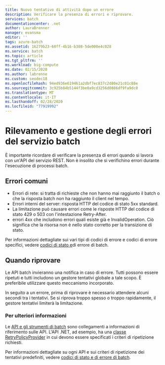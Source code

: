 ```yaml
---
title: Nuovo tentativo di attività dopo un errore
description: Verificare la presenza di errori e riprovare.
services: batch
documentationcenter: .net
author: LauraBrenner
manager: evansma
editor: ''
tags: azure-batch
ms.assetid: 16279b23-60ff-4b16-b308-5de000e4c028
ms.service: batch
ms.topic: article
ms.tgt_pltfrm: ''
ms.workload: big-compute
ms.date: 02/15/2020
ms.author: labrenne
ms.custom: seodec18
ms.openlocfilehash: 94ed936e619461a2dbf7ec837c2d80e21c01c88e
ms.sourcegitcommit: 3c925b84b5144f3be0a9cd3256d0886df9fa9dc0
ms.translationtype: MT
ms.contentlocale: it-IT
ms.lasthandoff: 02/28/2020
ms.locfileid: "77919992"
---
```

# <a name="detecting-and-handling-batch-service-errors"></a>Rilevamento e gestione degli errori del servizio batch

È importante ricordare di verificare la presenza di errori quando si lavora con un'API del servizio REST. Non è insolito che si verifichino errori durante l'esecuzione di processi batch.

## <a name="common-errors"></a>Errori comuni 

- Errori di rete: si tratta di richieste che non hanno mai raggiunto il batch o che la risposta batch non ha raggiunto il client nel tempo.
- Errori interni del server: risposta HTTP del codice di stato 5xx standard.
- La limitazione può causare errori come le risposte HTTP del codice di stato 429 o 503 con l'intestazione Retry-After.
- errori 4xx che includono errori quali esiste già e InvalidOperation. Ciò significa che la risorsa non è nello stato corretto per la transizione di stato.

Per informazioni dettagliate sui vari tipi di codici di errore e codici di errore specifici, vedere [codici di stato e](https://docs.microsoft.com/rest/api/batchservice/batch-status-and-error-codes)di errore di batch.

## <a name="when-to-retry"></a>Quando riprovare

Le API batch invieranno una notifica in caso di errore. Tutti possono essere ripetuti e tutti includono un gestore tentativi globale a tale scopo. È preferibile utilizzare questo meccanismo incorporato.

In seguito a un errore, prima di riprovare è necessario attendere alcuni secondi tra i tentativi. Se si riprova troppo spesso o troppo rapidamente, il gestore tentativi limiterà la limitazione.

### <a name="for-more-information"></a>Per ulteriori informazioni  

Le [API e gli strumenti di batch](batch-apis-tools.md) sono collegamenti a informazioni di riferimento sulle API. L'API .NET, ad esempio, ha una [classe RetryPolicyProvider]( https://docs.microsoft.com/dotnet/api/microsoft.azure.batch.retrypolicyprovider?view=azure-dotnet) in cui devono essere specificati i criteri di ripetizione richiesti. 

Per informazioni dettagliate su ogni API e sui criteri di ripetizione dei tentativi predefiniti, vedere [codici di stato e di errore di batch](https://docs.microsoft.com/rest/api/batchservice/batch-status-and-error-codes).
